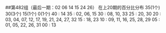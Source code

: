 ##第482组（最后一期：02 06 14 15 24 26）
在上20期的百分比分布 35(1个) 30(3个) 15(1个) 0(1个)
40 : 14
35 : 02, 06, 15
30 : 08, 10, 33
25 : 20, 30
20 : 03, 04, 07, 12, 17, 19, 21, 24, 27, 32
15 : 18, 23
10 : 09, 11, 16, 25, 28, 29
05 : 01, 05, 22, 26, 31
00 : 13
